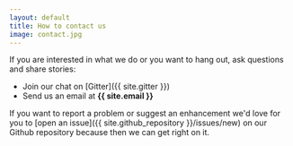 ```yaml
---
layout: default
title: How to contact us
image: contact.jpg
---
```


If you are interested in what we do or you want to hang out, ask questions and share stories:
- <i class="fab fa-gitter"></i> Join our chat on [Gitter]({{ site.gitter }})
- <i class="fas fa-at"></i> Send us an email at **{{ site.email }}**

If you want to report a problem or suggest an enhancement we'd love for you to [open an issue]({{ site.github_repository }}/issues/new) on our <i class="fab fa-github"></i> Github repository because then we can get right on it. 